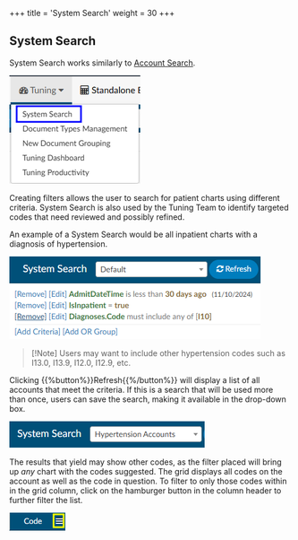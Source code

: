 +++
title = 'System Search'
weight = 30
+++

## System Search
System Search works similarly to [Account Search](https://dolbeysystems.github.io/fusion-cac-web-docs/administrative-user-guide/reporting/account-search/). 

![System Search](SystemSearch.png)

Creating filters allows the user to search for patient charts using different criteria. System Search is also used by the Tuning Team to identify targeted codes that need reviewed and possibly refined.

An example of a System Search would be all inpatient charts with a diagnosis of hypertension.

![System Search for Hyptension Dx](HypertensionCharts.png)

> [!Note] Users may want to include other hypertension codes such as I13.0, I13.9, I12.0, I12.9, etc.

Clicking {{%button%}}Refresh{{%/button%}} will display a list of all accounts that meet the criteria. If this is a search that will be used more than once, users can save the search, making it available in the drop-down box.

![Saved Hypertension System Search](HypertensionAccounts.png)

The results that yield may show other codes, as the filter placed will bring up *any* chart with the
codes suggested. The grid displays all codes on the account as well as the code in question. To filter to only those codes within in the grid column, click on the hamburger button in the column header to further filter the list.

![Hamburger Button to Filter](HamburgerButton.png)